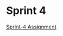 # Sprint 4


  [Sprint-4 Assignment](https://github.com/clarusway/cw-fs-workshop/blob/master/sprint-evaluation/sprint/sprint4/assignment.pdf)